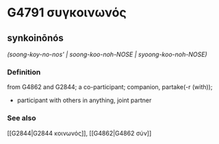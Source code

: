# G4791 συγκοινωνός

## synkoinōnós

_(soong-koy-no-nos' | soong-koo-noh-NOSE | syoong-koo-noh-NOSE)_

### Definition

from G4862 and G2844; a co-participant; companion, partake(-r (with)); 

- participant with others in anything, joint partner

### See also

[[G2844|G2844 κοινωνός]], [[G4862|G4862 σύν]]
